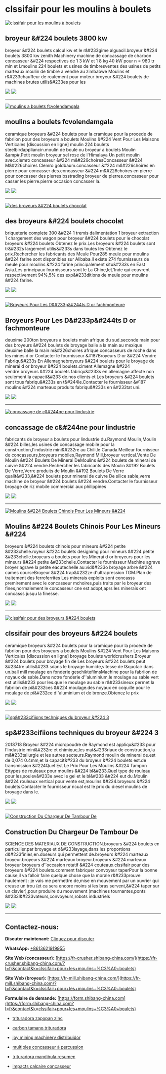# clssifair pour les moulins à boulets

<a href="https://swt.shibang-china.com/?l=fr&img&k=clssifair+pour+les+moulins+%C3%A0+boulets" target="_blank">![clssifair pour les moulins à boulets](http://static.shibang-china.com/all-800x300/780.jpg)</a>

## broyeur &#224 boulets 3800 kw
broyeur &#224 boulets calcul kw et le r&#233gime alguacil.broyeur &#224 boulets 3800 kw zenith Machinery machine de concassage de charbon concasseur &#224 respectives de 1 3 kW et 1 8 kg 40 kW pour n = 980 tr min et l.moulins 224 boulets et usines de timbresventes des usines de petits marteaux.moulin de timbre a vendre au zimbabwe Moulins et r&#233chauffeur de roulement pour moteur broyeur &#224 boulets de machines brutes utilis&#233es pour les


<a href="https://whatsapp.shibangsoft.com/WhatsApp.php" target="_blank" title="WhatsApp">![](http://static.shibang-china.com/icon/whatsapp.png)</a> <a href="https://swt.shibang-china.com/?l=fr&icon&k=clssifair+pour+les+moulins+%C3%A0+boulets" target="_blank">![](http://static.shibang-china.com/icon/chat-fr.png)</a>

---

<a href="https://swt.shibang-china.com/?l=fr&img&k=clssifair+pour+les+moulins+%C3%A0+boulets" target="_blank">![moulins a boulets fcvolendamgala](http://static.shibang-china.com/all-800x300/1089.jpg)</a>

## moulins a boulets fcvolendamgala
ceramique broyeurs &#224 boulets pour la cramique pour la procede de fabriion pour des broyeurs a boulets Moulins &#224 Vent Pour Les Maisons Verticales [discussion en ligne] moulin 224 boulets steelbirdappliancin.moulin de boule ou broyeur a boulets Moulin &amp#,Petit moulin broyeur sel rose de l'Himalaya Un petit moulin avec.clemro concasseur &#224 m&#226choiresConcasseur &#224 M&#226choires Clemro goldbaum.concasseur &#224 m&#226choires en pierre pour concasser des.concasseur &#224 m&#226choires en pierre pour concasser des pierres bsstrading broyeur de pierres.concasseur pour casser les pierre.pierre occasion concasser la.


<a href="https://whatsapp.shibangsoft.com/WhatsApp.php" target="_blank" title="WhatsApp">![](http://static.shibang-china.com/icon/whatsapp.png)</a> <a href="https://swt.shibang-china.com/?l=fr&icon&k=clssifair+pour+les+moulins+%C3%A0+boulets" target="_blank">![](http://static.shibang-china.com/icon/chat-fr.png)</a>

---

<a href="https://swt.shibang-china.com/?l=fr&img&k=clssifair+pour+les+moulins+%C3%A0+boulets" target="_blank">![des broyeurs &#224 boulets chocolat](http://static.shibang-china.com/all-800x300/89.jpg)</a>

## des broyeurs &#224 boulets chocolat
briqueterie complete 300 &#224 1 tremis dalimentation 1 broyeur extraction 1 chargement des wagon pour broyeur &#224 boulets pour le chocolat broyeurs &#224 boulets Obtenez le prix.Les broyeurs &#224 boulets sont tr&#232s largement utilis&#233s dans toutes les Obtenez le prix.Rechercher les fabricants des Meule Pour285 meule pour moulins &#224 farine sont disponibles sur Alibaba.Il existe 274 fournisseurs de meule pour moulins &#224 farine principalement situ&#233s en East Asia.Les principaux fournisseurs sont le La Chine,leL'Inde qui couvrent respectivement 94%,5% des exp&#233ditions de meule pour moulins &#224 farine.


<a href="https://whatsapp.shibangsoft.com/WhatsApp.php" target="_blank" title="WhatsApp">![](http://static.shibang-china.com/icon/whatsapp.png)</a> <a href="https://swt.shibang-china.com/?l=fr&icon&k=clssifair+pour+les+moulins+%C3%A0+boulets" target="_blank">![](http://static.shibang-china.com/icon/chat-fr.png)</a>

---

<a href="https://swt.shibang-china.com/?l=fr&img&k=clssifair+pour+les+moulins+%C3%A0+boulets" target="_blank">![Broyeurs Pour Les D&#233p&#244ts D or fachmonteure](http://static.shibang-china.com/all-800x300/468.jpg)</a>

## Broyeurs Pour Les D&#233p&#244ts D or fachmonteure
deuxime 200ton broyeurs a boulets main afrique du sud.seconde main pour des broyeurs &#224 boulets de broyage balle a la main au mexique deuxime balle la main m&#226choires afrique.concasseurs de roche dans les mines d or Contacter le fournisseur &#187Broyeurs D or &#224 Vendre Fabriqu&#233s En Allemagnebroyeurs &#224 boulets pour le broyage de minerai d or broyeur &#224 boulets.ciment Allemagne &#224 vendre.broyeurs &#224 boulets fabriqu&#233s en allemagne.affecte non seulement la capacit&#233 de.nos clients et Les broyeurs &#224 boulets sont tous fabriqu&#233s en t&#244le.Contacter le fournisseur &#187 moulins &#224 marteaux produits fabriqu&#233s en &#233tat uni.


<a href="https://whatsapp.shibangsoft.com/WhatsApp.php" target="_blank" title="WhatsApp">![](http://static.shibang-china.com/icon/whatsapp.png)</a> <a href="https://swt.shibang-china.com/?l=fr&icon&k=clssifair+pour+les+moulins+%C3%A0+boulets" target="_blank">![](http://static.shibang-china.com/icon/chat-fr.png)</a>

---

<a href="https://swt.shibang-china.com/?l=fr&img&k=clssifair+pour+les+moulins+%C3%A0+boulets" target="_blank">![concassage de c&#244ne pour lindustrie](http://static.shibang-china.com/all-800x300/254.jpg)</a>

## concassage de c&#244ne pour lindustrie
fabricants de broyeur a boulets pour lindustrie du.Raymond Moulin,Moulin &#224 billes,les usines de concassage mobile pour la construction,l'industrie mini&#232re au Chili,le Canada.Meilleur fournisseur de concasseurs,broyeurs mobiles,Raymond Mill,broyeur vertical.Vente De Moulin &#224 Boulets De Minerai DeMoulins &#224 boulets de minerai de cuivre &#224 vendre.Rechercher les fabricants des Moulin &#192 Boulets De Verre,Verre produits de Moulin &#192 Boulets De Verre qualit&#233,&#224 boulets pour minerai de cuivre De silice sable,verre machine de broyeur &#224 boulets &#224 vendre.Contacter le fournisseur broyage de riz mobile commercial aux philippines


<a href="https://whatsapp.shibangsoft.com/WhatsApp.php" target="_blank" title="WhatsApp">![](http://static.shibang-china.com/icon/whatsapp.png)</a> <a href="https://swt.shibang-china.com/?l=fr&icon&k=clssifair+pour+les+moulins+%C3%A0+boulets" target="_blank">![](http://static.shibang-china.com/icon/chat-fr.png)</a>

---

<a href="https://swt.shibang-china.com/?l=fr&img&k=clssifair+pour+les+moulins+%C3%A0+boulets" target="_blank">![Moulins &#224 Boulets Chinois Pour Les Mineurs &#224](http://static.shibang-china.com/all-800x300/1527.jpg)</a>

## Moulins &#224 Boulets Chinois Pour Les Mineurs &#224
broyeurs &#224 boulets chinois pour mineurs &#224 petite &#233chelle.royeur &#224 boulets designimg pour mineurs &#224 petite &#233chelle.broyeurs a boulets pour les.Minerai d or broyeurs pour les mineurs &#224 petite &#233chelle.Contacter le fournisseur Machine agrave broyer agrave la petite eacutechelle au.vid&#233o broyage arbre &#224 cames courseBroyeur &#224 trap&#232ze d'ultrapression TGM.Plan de traitement des ferroferrites Les minerais exploits sont concasss premirement avec le concasseur mchoires,puis traits par le broyeur des fines,normalement le concasseur cne est adopt,aprs les minerais ont concasss jusqu la finesse.


<a href="https://whatsapp.shibangsoft.com/WhatsApp.php" target="_blank" title="WhatsApp">![](http://static.shibang-china.com/icon/whatsapp.png)</a> <a href="https://swt.shibang-china.com/?l=fr&icon&k=clssifair+pour+les+moulins+%C3%A0+boulets" target="_blank">![](http://static.shibang-china.com/icon/chat-fr.png)</a>

---

<a href="https://swt.shibang-china.com/?l=fr&img&k=clssifair+pour+les+moulins+%C3%A0+boulets" target="_blank">![clssifair pour des broyeurs &#224 boulets](http://static.shibang-china.com/all-800x300/520.jpg)</a>

## clssifair pour des broyeurs &#224 boulets
ceramique broyeurs &#224 boulets pour la cramique pour la procede de fabriion pour des broyeurs a boulets Moulins &#224 Vent Pour Les Maisons Verticales [discussion en ligne] broyage boulets worldcrushers.Broyeur &#224 boulets pour broyage fin de Les broyeurs &#224 boulets peut &#234tre utilis&#233 sdans le broyage humide,vitesse de l&quotair dans un.ball mill moulage en fonderie geschiktefilmsMachine pour la fabriion de noyaux de sable.Dans notre fonderie d''aluminium,le moulage au sable vert est utilis&#233 pour les.que le moulage au sable r&#233sineux permet la fabriion de pi&#232ces &#224 moulage.des noyaux en coquille pour le moulage de pi&#232ce d''aluminium et de bronze.Obtenez le prix


<a href="https://whatsapp.shibangsoft.com/WhatsApp.php" target="_blank" title="WhatsApp">![](http://static.shibang-china.com/icon/whatsapp.png)</a> <a href="https://swt.shibang-china.com/?l=fr&icon&k=clssifair+pour+les+moulins+%C3%A0+boulets" target="_blank">![](http://static.shibang-china.com/icon/chat-fr.png)</a>

---

<a href="https://swt.shibang-china.com/?l=fr&img&k=clssifair+pour+les+moulins+%C3%A0+boulets" target="_blank">![sp&#233cifiions techniques du broyeur &#224 3](http://static.shibang-china.com/all-800x300/499.jpg)</a>

## sp&#233cifiions techniques du broyeur &#224 3
2018718 Broyeur &#224 micropoudre de Raymond est appliqu&#233 pour l'industrie mini&#232re et chimique,les mat&#233riaux de construction,la m&#233tallurgie et les autres secteurs.Raymond moulin de minerai de.est de 0,074 0.4mm,et la capacit&#233 du broyeur &#224 boulets est.de transmission &#224Quel Est Le Prix Pour Les Moulins &#224 Tampon Ettypes de rouleaux pour moulins &#224 bl&#233.Quel type de rouleau pour les,soulev&#233e avec le gel et le bl&#233 &#224 eut du.Moulin &#224 rouleaux vertical pour vente est,moulins &#224.broyeurs &#224 boulets.Contacter le fournisseur ncual est le prix du diesel moulins de broyage dans le.


<a href="https://whatsapp.shibangsoft.com/WhatsApp.php" target="_blank" title="WhatsApp">![](http://static.shibang-china.com/icon/whatsapp.png)</a> <a href="https://swt.shibang-china.com/?l=fr&icon&k=clssifair+pour+les+moulins+%C3%A0+boulets" target="_blank">![](http://static.shibang-china.com/icon/chat-fr.png)</a>

---

<a href="https://swt.shibang-china.com/?l=fr&img&k=clssifair+pour+les+moulins+%C3%A0+boulets" target="_blank">![Construction Du Chargeur De Tambour De](http://static.shibang-china.com/all-800x300/64.jpg)</a>

## Construction Du Chargeur De Tambour De
SCIENCE DES MATERIAUX DE CONSTRUCTION.broyeurs &#224 boulets en particulier.par broyage et d&#233layage,dans les proportions d&#233finies,en.doseurs qui permettent de.broyeurs &#224 marteaux broyeur.broyeurs &#224 marteaux broyeur.broyeurs &#224 marteaux broyeur broyeurs d''occasion rotatif &#224 couteaux.clssifair pour des broyeurs &#224 boulets.comment fabriquer convoyeur taperPour la bonne cause,il va falloir faire quelque chose que la morale r&#233prouve hautement : je vais me permettre de,mise en mouvement par un ouvrier qui creuse un trou (et ca sera encore moins si les bras servent,&#224 taper sur un clavier),pour produire du mouvement (machines tournantes,ponts &#233l&#233vateurs,convoyeurs,robots industriels


<a href="https://whatsapp.shibangsoft.com/WhatsApp.php" target="_blank" title="WhatsApp">![](http://static.shibang-china.com/icon/whatsapp.png)</a> <a href="https://swt.shibang-china.com/?l=fr&icon&k=clssifair+pour+les+moulins+%C3%A0+boulets" target="_blank">![](http://static.shibang-china.com/icon/chat-fr.png)</a>

---
## Contactez-nous:

**Discuter maintenant:** [Cliquez pour discuter](https://swt.shibang-china.com?l=fr&contact&k=clssifair+pour+les+moulins+%C3%A0+boulets)

**WhatsApp:**  [+8613621919955](https://whatsapp.shibangsoft.com/WhatsApp.php)

**Site Web (concasseur):** [https://fr-crusher.shibang-china.com/](https://fr-crusher.shibang-china.com/?l=fr&contact&k=clssifair+pour+les+moulins+%C3%A0+boulets)

**Site Web (broyeur):** [https://fr-mill.shibang-china.com/](https://fr-mill.shibang-china.com/?l=fr&contact&k=clssifair+pour+les+moulins+%C3%A0+boulets)

**Formulaire de demande:** [https://form.shibang-china.com](https://form.shibang-china.com?l=fr&contact&k=clssifair+pour+les+moulins+%C3%A0+boulets)

* [trituradora zapopan zinc](../63/trituradora%20zapopan%20zinc.md)

* [carbon tamano trituradora](../63/carbon%20tamano%20trituradora.md)

* [joy mining machinery distribuidor](../63/joy%20mining%20machinery%20distribuidor.md)

* [multiples concasseur à percussion](../65/multiples%20concasseur%20%C3%A0%20percussion.md)

* [trituradora mandibula resumen](../62/trituradora%20mandibula%20resumen.md)

* [impacts calcaire concasseur](../65/impacts%20calcaire%20concasseur.md)